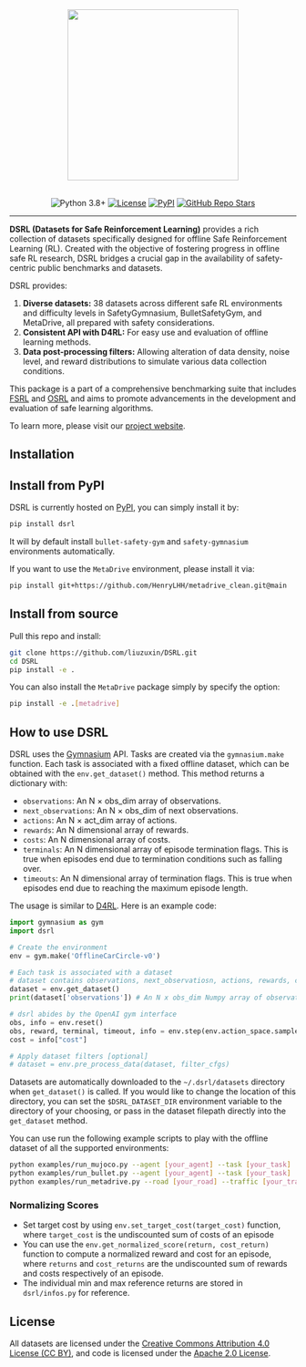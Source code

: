 <div align="center">
  <a href="http://www.offline-saferl.org"><img width="300px" height="auto" src="https://github.com/liuzuxin/dsrl/raw/main/docs/dsrl-logo.png"></a>
</div>

<br/>

<div align="center">

  <a>![Python 3.8+](https://img.shields.io/badge/Python-3.8%2B-brightgreen.svg)</a>
  [![License](https://img.shields.io/badge/License-Apache_2.0-blue.svg)](#license)
  [![PyPI](https://img.shields.io/pypi/v/dsrl?logo=pypi)](https://pypi.org/project/dsrl)
  [![GitHub Repo Stars](https://img.shields.io/github/stars/liuzuxin/dsrl?color=brightgreen&logo=github)](https://github.com/liuzuxin/dsrl/stargazers)
  <!-- [![Downloads](https://static.pepy.tech/personalized-badge/dsrl?period=total&left_color=grey&right_color=blue&left_text=downloads)](https://pepy.tech/project/dsrl) -->
  <!-- [![Documentation Status](https://img.shields.io/readthedocs/fsrl?logo=readthedocs)](https://fsrl.readthedocs.io) -->
  <!-- [![CodeCov](https://codecov.io/github/liuzuxin/fsrl/branch/main/graph/badge.svg?token=BU27LTW9F3)](https://codecov.io/github/liuzuxin/fsrl)
  [![Tests](https://github.com/liuzuxin/fsrl/actions/workflows/test.yml/badge.svg)](https://github.com/liuzuxin/fsrl/actions/workflows/test.yml) -->
  <!-- [![CodeCov](https://img.shields.io/codecov/c/github/liuzuxin/fsrl/main?logo=codecov)](https://app.codecov.io/gh/liuzuxin/fsrl) -->
  <!-- [![tests](https://img.shields.io/github/actions/workflow/status/liuzuxin/fsrl/test.yml?label=tests&logo=github)](https://github.com/liuzuxin/fsrl/tree/HEAD/tests) -->
  
</div>

---


**DSRL (Datasets for Safe Reinforcement Learning)** provides a rich collection of datasets specifically designed for offline Safe Reinforcement Learning (RL). Created with the objective of fostering progress in offline safe RL research, DSRL bridges a crucial gap in the availability of safety-centric public benchmarks and datasets. 

DSRL provides:

1. **Diverse datasets:** 38 datasets across different safe RL environments and difficulty levels in SafetyGymnasium, BulletSafetyGym, and MetaDrive, all prepared with safety considerations.
2. **Consistent API with D4RL:** For easy use and evaluation of offline learning methods.
3. **Data post-processing filters:** Allowing alteration of data density, noise level, and reward distributions to simulate various data collection conditions.

This package is a part of a comprehensive benchmarking suite that includes [FSRL](https://github.com/liuzuxin/fsrl) and [OSRL](https://github.com/liuzuxin/osrl) and aims to promote advancements in the development and evaluation of safe learning algorithms.

To learn more, please visit our [project website](http://www.offline-saferl.org).

<!-- To learn more, please visit our [project website](http://www.offline-saferl.org) or refer to our [documentation](./docs). -->

## Installation

## Install from PyPI

DSRL is currently hosted on [PyPI](https://pypi.org/project/dsrl), you can simply install it by:

```bash
pip install dsrl
```
It will by default install `bullet-safety-gym` and `safety-gymnasium` environments automatically.

If you want to use the `MetaDrive` environment, please install it via:
```bash
pip install git+https://github.com/HenryLHH/metadrive_clean.git@main
```

## Install from source

Pull this repo and install:
```bash
git clone https://github.com/liuzuxin/DSRL.git
cd DSRL
pip install -e .
```

You can also install the `MetaDrive` package simply by specify the option:
```bash
pip install -e .[metadrive]
```

## How to use DSRL
DSRL uses the [Gymnasium](https://gymnasium.farama.org/) API. Tasks are created via the `gymnasium.make` function. Each task is associated with a fixed offline dataset, which can be obtained with the `env.get_dataset()` method. This method returns a dictionary with:
- `observations`: An N × obs_dim array of observations.
- `next_observations`: An N × obs_dim of next observations.
- `actions`: An N × act_dim array of actions.
- `rewards`: An N dimensional array of rewards.
- `costs`: An N dimensional array of costs.
- `terminals`: An N dimensional array of episode termination flags. This is true when episodes end due to termination conditions such as falling over.
- `timeouts`: An N dimensional array of termination flags. This is true when episodes end due to reaching the maximum episode length.

The usage is similar to [D4RL](https://github.com/Farama-Foundation/D4RL). Here is an example code:

```python
import gymnasium as gym
import dsrl

# Create the environment
env = gym.make('OfflineCarCircle-v0')

# Each task is associated with a dataset
# dataset contains observations, next_observatiosn, actions, rewards, costs, terminals, timeouts
dataset = env.get_dataset()
print(dataset['observations']) # An N x obs_dim Numpy array of observations

# dsrl abides by the OpenAI gym interface
obs, info = env.reset()
obs, reward, terminal, timeout, info = env.step(env.action_space.sample())
cost = info["cost"]

# Apply dataset filters [optional]
# dataset = env.pre_process_data(dataset, filter_cfgs)
```

Datasets are automatically downloaded to the `~/.dsrl/datasets` directory when `get_dataset()` is called. If you would like to change the location of this directory, you can set the `$DSRL_DATASET_DIR` environment variable to the directory of your choosing, or pass in the dataset filepath directly into the `get_dataset` method.

You can use run the following example scripts to play with the offline dataset of all the supported environments: 

``` bash
python examples/run_mujoco.py --agent [your_agent] --task [your_task]
python examples/run_bullet.py --agent [your_agent] --task [your_task]
python examples/run_metadrive.py --road [your_road] --traffic [your_traffic] 
```

### Normalizing Scores
- Set target cost by using `env.set_target_cost(target_cost)` function, where `target_cost` is the undiscounted sum of costs of an episode
- You can use the `env.get_normalized_score(return, cost_return)` function to compute a normalized reward and cost for an episode, where `returns` and `cost_returns` are the undiscounted sum of rewards and costs respectively of an episode. 
- The individual min and max reference returns are stored in `dsrl/infos.py` for reference.


## License

All datasets are licensed under the [Creative Commons Attribution 4.0 License (CC BY)](https://creativecommons.org/licenses/by/4.0/), and code is licensed under the [Apache 2.0 License](https://www.apache.org/licenses/LICENSE-2.0.html).